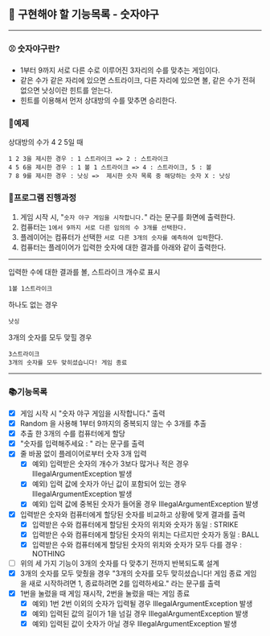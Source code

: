 ## 🚀 구현해야 할 기능목록 - 숫자야구
___

### ⚾ 숫자야구란?
- 1부터 9까지 서로 다른 수로 이루어진 3자리의 수를 맞추는 게임이다.
- 같은 수가 같은 자리에 있으면 스트라이크, 다른 자리에 있으면 볼, 같은 수가 전혀 없으면 낫싱이란 힌트를 얻는다.
- 힌트를 이용해서 먼저 상대방의 수를 맞추면 승리한다.

### 🔭예제
상대방의 수가 4 2 5일 때

    1 2 3을 제시한 경우 : 1 스트라이크 => 2 : 스트라이크
    4 5 6을 제시한 경우 : 1 볼 1 스트라이크 => 4 : 스트라이크, 5 : 볼
    7 8 9를 제시한 경우 : 낫싱 =>  제시한 숫자 목록 중 해당하는 숫자 X : 낫싱

### 📌프로그램 진행과정
1) 게임 시작 시, "`숫자 야구 게임을 시작합니다.`" 라는 문구를 화면에 출력한다.
2) 컴퓨터는 `1에서 9까지 서로 다른 임의의 수 3개를 선택한다.`
3) 플레이어는 컴퓨터가 선택한 `서로 다른 3개의 숫자를 예측하여 입력`한다.
4) 컴퓨터는 플레이어가 입력한 숫자에 대한 결과를 아래와 같이 출력한다.
___
입력한 수에 대한 결과를 볼, 스트라이크 개수로 표시

    1볼 1스트라이크
하나도 없는 경우

    낫싱
3개의 숫자를 모두 맞힐 경우
    
    3스트라이크
    3개의 숫자를 모두 맞히셨습니다! 게임 종료
___
### 📚기능목록
- [x] 게임 시작 시 "숫자 야구 게임을 시작합니다." 출력
- [x] Random 을 사용해 1부터 9까지의 중복되지 않는 수 3개를 추출
- [x] 추출 한 3개의 수를 컴퓨터에게 할당
- [x] "숫자를 입력해주세요 : " 라는 문구를 출력
- [x] 줄 바꿈 없이 플레이어로부터 숫자 3개 입력
    - [x] 예외) 입력받은 숫자의 개수가 3보다 많거나 적은 경우 IllegalArgumentException 발생
    - [x] 예외) 입력 값에 숫자가 아닌 값이 포함되어 있는 경우 IllegalArgumentException 발생
    - [x] 예외) 입력 값에 중복된 숫자가 들어올 경우 IllegalArgumentException 발생
- [x] 입력받은 숫자와 컴퓨터에게 할당된 숫자를 비교하고 상황에 맞게 결과를 출력
    - [x] 입력받은 수와 컴퓨터에게 할당된 숫자의 위치와 숫자가 동일 : STRIKE
    - [x] 입력받은 수와 컴퓨터에게 할당된 숫자의 위치는 다르지만 숫자가 동일 : BALL
    - [x] 입력받은 수와 컴퓨터에게 할당된 숫자의 위치와 숫자가 모두 다를 경우 : NOTHING
- [ ] 위의 세 가지 기능이 3개의 숫자를 다 맞추기 전까지 반복되도록 설계
- [x] 3개의 숫자를 모두 맞췄을 경우 "3개의 숫자를 모두 맞히셨습니다! 게임 종료 게임을 새로 시작하려면 1, 종료하려면 2를 입력하세요." 라는 문구를 출력
- [x] 1번을 눌렀을 때 게임 재시작, 2번을 눌렀을 때는 게임 종료
    - [x] 예외) 1번 2번 이외의 숫자가 입력될 경우 IllegalArgumentException 발생
    - [x] 예외) 입력된 값의 길이가 1을 넘길 경우 IllegalArgumentException 발생
    - [x] 예외) 입력된 값이 숫자가 아닐 경우 IllegalArgumentException 발생
